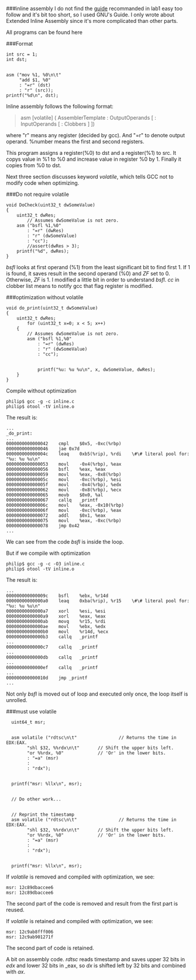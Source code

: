 ###inline assembly
I do not find the [guide](http://www.delorie.com/djgpp/doc/brennan/brennan_att_inline_djgpp.html) recommanded in lab1 easy too follow and it's bit too short, so I used GNU's Guide. I only wrote about Extended Inline Assembly since it's more complicated than other parts.

All programs can be found here

###Format
```  
int src = 1;  
int dst;  


asm ("mov %1, %0\n\t"  
     "add $1, %0"  
     : "=r" (dst)  
     : "r" (src));  
printf("%d\n", dst);  
```  

Inline assembly follows the following format:
>asm [volatile] ( AssemblerTemplate
>                  : OutputOperands
>		 [ : InputOperands
>		 [ : Clobbers ] ])

where "r" means any register (decided by gcc). And "=r" to denote output operand. %number means the first and second registers.


This program assigns a register(%0) to dst and a register(%1) to src. It copys value in %1 to %0 and increase value in register %0 by 1. Finally it copies from %0 to dst.


Next three section discusses keyword _volatile_, which tells GCC not to modify code when optimizing.

###Do not require volatile
```  
void DoCheck(uint32_t dwSomeValue)  
{  
	uint32_t dwRes;  
        // Assumes dwSomeValue is not zero.  
	asm ("bsfl %1,%0"  
	    : "=r" (dwRes)  
	    : "r" (dwSomeValue)  
	    : "cc");  
        //assert(dwRes > 3);  
	printf("%d", dwRes);
}  
```  
_bsfl_ looks at first operand (%1) from the least significant bit to find first 1. If 1 is found, it saves result in the second operand (%0) and _ZF_ set to 0. Otherwise,  _ZF_ is 1. I modified a little bit in order to understand _bsfl_. _cc_ in clobber list means to notify gcc that flag register is modified.  


###optimization without volatile
```  
void do_print(uint32_t dwSomeValue)  
{  
	uint32_t dwRes;  
        for (uint32_t x=0; x < 5; x++)  
	{  
		// Assumes dwSomeValue is not zero.  
		asm ("bsfl %1,%0"  
		    : "=r" (dwRes)  
		    : "r" (dwSomeValue)  
		    : "cc");  


     		printf("%u: %u %u\n", x, dwSomeValue, dwRes);  
	}  
}  
```  

Compile without optimization  
```  
philip$ gcc -g -c inline.c  
philip$ otool -tV inline.o  
```  

The result is:  
```    
...  
_do_print:
...
0000000000000042	cmpl	$0x5, -0xc(%rbp)  
0000000000000046	jae	0x7d  
000000000000004c	leaq	0xb5(%rip), %rdi	\#\# literal pool for: "%u: %u %u\n"  
0000000000000053	movl	-0x4(%rbp), %eax  
0000000000000056	bsfl	%eax, %eax  
0000000000000059	movl	%eax, -0x8(%rbp)  
000000000000005c	movl	-0xc(%rbp), %esi  
000000000000005f	movl	-0x4(%rbp), %edx  
0000000000000062	movl	-0x8(%rbp), %ecx  
0000000000000065	movb	$0x0, %al  
0000000000000067	callq	_printf  
000000000000006c	movl	%eax, -0x10(%rbp)  
000000000000006f	movl	-0xc(%rbp), %eax  
0000000000000072	addl	$0x1, %eax  
0000000000000075	movl	%eax, -0xc(%rbp)  
0000000000000078	jmp	0x42  
...
```  
We can see from the code _bsfl_ is inside the loop.

But if we compile with optimization  
```  
philip$ gcc -g -c -O3 inline.c  
philip$ otool -tV inline.o  
```  

The result is:
```  
...  
000000000000009c	bsfl	%ebx, %r14d  
00000000000000a0	leaq	0xba(%rip), %r15	\#\# literal pool for: "%u: %u %u\n"  
00000000000000a7	xorl	%esi, %esi  
00000000000000a9	xorl	%eax, %eax  
00000000000000ab	movq	%r15, %rdi  
00000000000000ae	movl	%ebx, %edx  
00000000000000b0	movl	%r14d, %ecx  
00000000000000b3	callq	_printf  
...  
00000000000000c7	callq	_printf  
...  
00000000000000db	callq	_printf  
...  
00000000000000ef	callq	_printf  
...  
000000000000010d	jmp	_printf  
...  
```  

Not only _bsfl_ is moved out of loop and executed only once, the loop itself is unrolled.  


###must use volatile
```  
  uint64_t msr;  


  asm volatile ("rdtsc\n\t"                // Returns the time in EDX:EAX.  
		"shl $32, %%rdx\n\t"       // Shift the upper bits left.  
		"or %%rdx, %0"             // 'Or' in the lower bits.  
		: "=a" (msr)  
		:  
		: "rdx");  


  printf("msr: %llx\n", msr);  


  // Do other work...  


  // Reprint the timestamp  
  asm volatile ("rdtsc\n\t"                // Returns the time in EDX:EAX.  
		"shl $32, %%rdx\n\t"       // Shift the upper bits left.  
		"or %%rdx, %0"             // 'Or' in the lower bits.  
		: "=a" (msr)  
		:  
		: "rdx");  


  printf("msr: %llx\n", msr);  
```  
If _volatile_ is removed and compiled with optimization, we see:  
```  
msr: 12c89dbaccee6  
msr: 12c89dbaccee6  
```  
The second part of the code is removed and result from the first part is reused.


If _volatile_ is retained and compiled with optimization, we see:  
```  
msr: 12c9ab8fff006  
msr: 12c9ab901271f  
```  
The second part of code is retained.

A bit on assembly code. _rdtsc_ reads timestamp and saves upper 32 bits in _edx_ and lower 32 bits in _eax, so _dx_ is shifted left by 32 bits and combined with _ax_.
